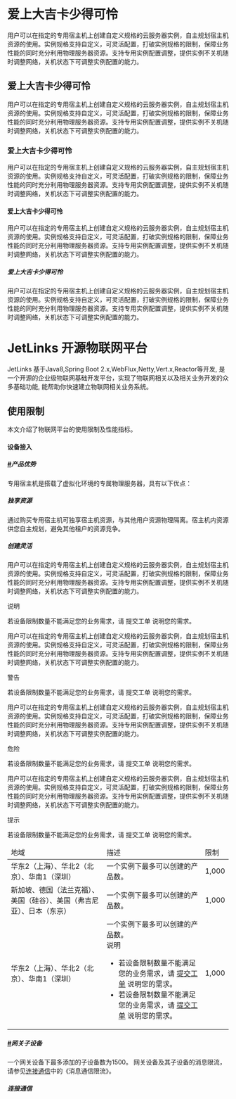 # 爱上大吉卡少得可怜
用户可以在指定的专用宿主机上创建自定义规格的云服务器实例，自主规划宿主机资源的使用。实例规格支持自定义，可灵活配置，打破实例规格的限制，保障业务性能的同时充分利用物理服务器资源。支持专用实例配置调整，提供实例不关机随时调整网络，关机状态下可调整实例配置的能力。
## 爱上大吉卡少得可怜
用户可以在指定的专用宿主机上创建自定义规格的云服务器实例，自主规划宿主机资源的使用。实例规格支持自定义，可灵活配置，打破实例规格的限制，保障业务性能的同时充分利用物理服务器资源。支持专用实例配置调整，提供实例不关机随时调整网络，关机状态下可调整实例配置的能力。
### 爱上大吉卡少得可怜
用户可以在指定的专用宿主机上创建自定义规格的云服务器实例，自主规划宿主机资源的使用。实例规格支持自定义，可灵活配置，打破实例规格的限制，保障业务性能的同时充分利用物理服务器资源。支持专用实例配置调整，提供实例不关机随时调整网络，关机状态下可调整实例配置的能力。
#### 爱上大吉卡少得可怜
用户可以在指定的专用宿主机上创建自定义规格的云服务器实例，自主规划宿主机资源的使用。实例规格支持自定义，可灵活配置，打破实例规格的限制，保障业务性能的同时充分利用物理服务器资源。支持专用实例配置调整，提供实例不关机随时调整网络，关机状态下可调整实例配置的能力。
##### 爱上大吉卡少得可怜
用户可以在指定的专用宿主机上创建自定义规格的云服务器实例，自主规划宿主机资源的使用。实例规格支持自定义，可灵活配置，打破实例规格的限制，保障业务性能的同时充分利用物理服务器资源。支持专用实例配置调整，提供实例不关机随时调整网络，关机状态下可调整实例配置的能力。

# JetLinks 开源物联网平台
JetLinks 基于Java8,Spring Boot 2.x,WebFlux,Netty,Vert.x,Reactor等开发, 是一个开源的企业级物联网基础开发平台，实现了物联网相关以及相关业务开发的众多基础功能, 能帮助你快速建立物联网相关业务系统。

## 使用限制

<span class='font-size-18'>本文介绍了物联网平台的使用限制及性能指标。</span>

#### 设备接入

##### [#]()产品优势

专用宿主机是搭载了虚拟化环境的专属物理服务器，具有以下优点：

##### 独享资源

通过购买专用宿主机可独享宿主机资源，与其他用户资源物理隔离。宿主机内资源供您自主规划，避免其他租户的资源竞争。

##### 创建灵活

用户可以在指定的专用宿主机上创建自定义规格的云服务器实例，自主规划宿主机资源的使用。实例规格支持自定义，可灵活配置，打破实例规格的限制，保障业务性能的同时充分利用物理服务器资源。支持专用实例配置调整，提供实例不关机随时调整网络，关机状态下可调整实例配置的能力。

<div class='explanation primary'>
  <p class='explanation-title-warp'>
    <span class='iconfont icon-bangzhu explanation-icon'></span>
    <span class='explanation-title font-weight'>说明</span>
  </p>
  若设备限制数量不能满足您的业务需求，请
  <a>提交工单</a>
  说明您的需求。
</div>

用户可以在指定的专用宿主机上创建自定义规格的云服务器实例，自主规划宿主机资源的使用。实例规格支持自定义，可灵活配置，打破实例规格的限制，保障业务性能的同时充分利用物理服务器资源。支持专用实例配置调整，提供实例不关机随时调整网络，关机状态下可调整实例配置的能力。

<div class='explanation warning'>
  <p class='explanation-title-warp'>
    <span class='iconfont icon-jinggao explanation-icon'></span>
    <span class='explanation-title font-weight'>警告</span>
  </p>
  若设备限制数量不能满足您的业务需求，请
  <a>提交工单</a>
  说明您的需求。
</div>

用户可以在指定的专用宿主机上创建自定义规格的云服务器实例，自主规划宿主机资源的使用。实例规格支持自定义，可灵活配置，打破实例规格的限制，保障业务性能的同时充分利用物理服务器资源。支持专用实例配置调整，提供实例不关机随时调整网络，关机状态下可调整实例配置的能力。

<div class='explanation error'>
  <p class='explanation-title-warp'>
    <span class='iconfont icon-jinggao explanation-icon'></span>
    <span class='explanation-title font-weight'>危险</span>
  </p>
  若设备限制数量不能满足您的业务需求，请
  <a>提交工单</a>
  说明您的需求。
</div>

用户可以在指定的专用宿主机上创建自定义规格的云服务器实例，自主规划宿主机资源的使用。实例规格支持自定义，可灵活配置，打破实例规格的限制，保障业务性能的同时充分利用物理服务器资源。支持专用实例配置调整，提供实例不关机随时调整网络，关机状态下可调整实例配置的能力。

<div class='explanation info'>
  <p class='explanation-title-warp'> 
    <span class='iconfont icon-tishi explanation-icon'></span>
    <span class='explanation-title font-weight'>提示</span>
  </p>
  若设备限制数量不能满足您的业务需求，请
  <a>提交工单</a>
  说明您的需求。
</div>

<table class='table'>
        <thead>
            <tr>
              <td>地域</td>
              <td>描述</td>
              <td>限制</td>
            </tr>
        </thead>
        <tbody>
          <tr>
            <td>华东2（上海）、华北2（北京）、华南1（深圳）</td>
            <td>一个实例下最多可以创建的产品数。</td>
            <td>1,000</td>
          </tr>
          <tr>
            <td>新加坡、德国（法兰克福）、美国（硅谷）、美国（弗吉尼亚）、日本（东京）</td>
            <td>一个实例下最多可以创建的产品数。</td>
            <td>1,000</td>
          </tr>
          <tr>
            <td>华东2（上海）、华北2（北京）、华南1（深圳）</td>
            <td>一个实例下最多可以创建的产品数。
              <div class='explanation info no-border'>
    <span class='explanation-title font-weight'>说明</span>
    <ul>
      <li>
      若设备限制数量不能满足您的业务需求，请
        <a href='#'>提交工单</a>
        说明您的需求。
      </li>
            <li>
      若设备限制数量不能满足您的业务需求，请
        <a href='#'>提交工单</a>
        说明您的需求。
      </li>
    </ul>
  </div></td>
            <td>1,000</td>
          </tr>
        </tbody>
      </table>

##### [#]()网关子设备

一个网关设备下最多添加的子设备数为1500。 网关设备及其子设备的消息限流，请参见[连接通信]()中的《消息通信限流》。

##### 连接通信
